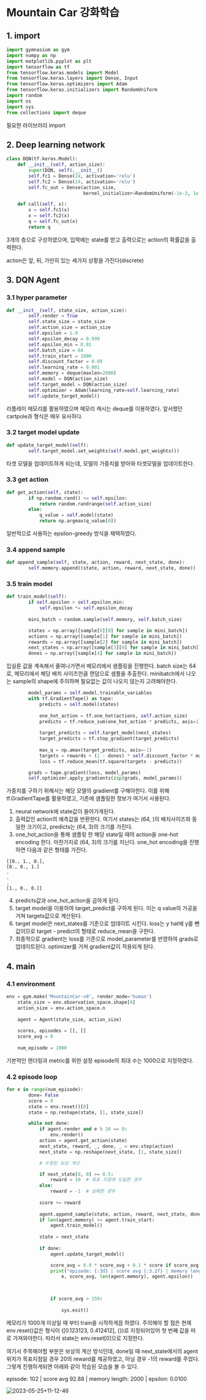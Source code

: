 # Mountain Car 강화학습

## 1. import
``` python
import gymnasium as gym
import numpy as np
import matplotlib.pyplot as plt
import tensorflow as tf
from tensorflow.keras.models import Model
from tensorflow.keras.layers import Dense, Input
from tensorflow.keras.optimizers import Adam
from tensorflow.keras.initializers import RandomUniform
import random
import os
import sys
from collections import deque
```
필요한 라이브러리 import

## 2. Deep learning network
``` python
class DQN(tf.keras.Model):
    def __init__(self, action_size):
        super(DQN, self).__init__()
        self.fc1 = Dense(24, activation='relu')
        self.fc2 = Dense(24, activation='relu')
        self.fc_out = Dense(action_size,
                            kernel_initializer=RandomUniform(-1e-3, 1e-3))

    def call(self, x):
        x = self.fc1(x)
        x = self.fc2(x)
        q = self.fc_out(x)
        return q
```
3개의 층으로 구성하였으며, 입력에는 state를 받고 출력으로는 action의 확률값을 출력한다.

action은 앞, 뒤, 가만히 있는 세가지 상황을 가진다(discrete)

## 3. DQN Agent
### 3.1 hyper parameter
``` python
def __init__(self, state_size, action_size):
        self.render = True
        self.state_size = state_size
        self.action_size = action_size
        self.epsilon = 1.0
        self.epsilon_decay = 0.999
        self.epsilon_min = 0.01
        self.batch_size = 64
        self.train_start = 1000
        self.discount_factor = 0.99
        self.learning_rate = 0.001
        self.memory = deque(maxlen=2000)
        self.model = DQN(action_size)
        self.target_model = DQN(action_size)
        self.optimizer = Adam(learning_rate=self.learning_rate)
        self.update_target_model()
```

리플레이 메모리를 활용하였으며 메모리 캐시는 deque를 이용하였다. 앞서했던 cartpole과 형식은 매우 유사하다.

### 3.2 target model update
```python
def update_target_model(self):
        self.target_model.set_weights(self.model.get_weights())
```
타겟 모델을 업데이트하게 되는데, 모델의 가중치를 받아와 타겟모델을 업데이트한다.

### 3.3 get action
```python
def get_action(self, state):
        if np.random.rand() <= self.epsilon:
            return random.randrange(self.action_size)
        else:
            q_value = self.model(state)
            return np.argmax(q_value[0])
```
일반적으로 사용하는 epsilon-greedy 방식을 채택하였다.

### 3.4 append sample
```python
def append_sample(self, state, action, reward, next_state, done):
        self.memory.append((state, action, reward, next_state, done))
```

### 3.5 train model
``` python
def train_model(self):
        if self.epsilon > self.epsilon_min:
            self.epsilon *= self.epsilon_decay
            
        mini_batch = random.sample(self.memory, self.batch_size)

        states = np.array([sample[0][0] for sample in mini_batch])
        actions = np.array([sample[1] for sample in mini_batch])
        rewards = np.array([sample[2] for sample in mini_batch])
        next_states = np.array([sample[3][0] for sample in mini_batch])
        dones = np.array([sample[4] for sample in mini_batch])
```
입실론 값을 계속해서 줄여나가면서 메모리에서 샘플링을 진행한다.
batch size는 64로, 메모리에서 해당 배치 사이즈만큼 랜덤으로 샘플을 추출한다.
minibatch에서 나오는 sample의 shape에 주의하며 필요없는 값이 나오지 않는지 고려해야한다.

```python
        model_params = self.model.trainable_variables
        with tf.GradientTape() as tape:
            predicts = self.model(states)
            
            one_hot_action = tf.one_hot(actions, self.action_size)
            predicts = tf.reduce_sum(one_hot_action * predicts, axis=1)            
            
            target_predicts = self.target_model(next_states)
            target_predicts = tf.stop_gradient(target_predicts)
            
            max_q = np.amax(target_predicts, axis=-1)
            targets = rewards + (1 - dones) * self.discount_factor * max_q
            loss = tf.reduce_mean(tf.square(targets - predicts))

        grads = tape.gradient(loss, model_params)
        self.optimizer.apply_gradients(zip(grads, model_params))
```
가중치를 구하기 위해서는 해당 모델의 gradient를 구해야한다. 이를 위해 tf.GradientTape를 활용하였고, 기존에 샘플링한 정보가 여기서 사용된다.

1. neural network에 state값이 들어가게된다.
2. 출력값인 action의 예측값을 반환한다. 여기서 states는 (64, )의 배치사이즈와 동일한 크기이고, predicts는 (64, 3)의 크기를 가진다.
3. one_hot_action을 통해 샘플링 한 해당 state일 때의 action을 one-hot encoding 한다. 마찬가지로 (64, 3)의 크기를 지닌다.
one_hot encoding을 진행하면 다음과 같은 형태를 가진다.
```
[[0., 1., 0.],
[0., 0., 1.]
.
.
.
[1., 0., 0.]]
```


4. predicts값과 one_hot_action을 곱하게 된다. 
5. target model을 이용하여 target_predict를 구하게 된다. 이는 q value의 가공을 거쳐 targets값으로 계산된다.
6. target model은 next_states를 기준으로 업데이트 시킨다. loss는 y hat에 y를 뺀 값이므로 target - predict의 형태로 reduce_mean을 구한다. 
7. 최종적으로 gradient는 loss를 기준으로 model_parameter를 반영하여 grads로 업데이트된다. optimizer를 거쳐 gradient값이 적용되게 된다.

## 4. main
### 4.1 environment 
```python
env = gym.make('MountainCar-v0', render_mode='human')
    state_size = env.observation_space.shape[0]
    action_size = env.action_space.n
    
    agent = Agent(state_size, action_size)
    
    scores, episodes = [], []
    score_avg = 0
    
    num_episode = 1000
```
기본적인 렌더링과 metric를 위한 설정
episode의 최대 수는 1000으로 지정하였다.

### 4.2 episode loop
```python
for e in range(num_episode):
        done= False
        score = 0
        state = env.reset()[0]
        state = np.reshape(state, [1, state_size])

        while not done:
            if agent.render and e % 10 == 0:
                env.render()
            action = agent.get_action(state)
            next_state, reward, _, done, _ = env.step(action)
            next_state = np.reshape(next_state, [1, state_size])

            # 수정된 보상 계산

            if next_state[0, 0] >= 0.5:
                reward = 10  # 목표 지점에 도달한 경우
            else:
                reward = -1  # 실패한 경우
                
            score += reward
            
            agent.append_sample(state, action, reward, next_state, done)
            if len(agent.memory) >= agent.train_start:
                agent.train_model()
                
            state = next_state
            
            if done:
                agent.update_target_model()

                score_avg = 0.9 * score_avg + 0.1 * score if score_avg != 0 else score
                print("episode: {:3d} | score avg {:3.2f} | memory length: {:4d} | epsilon: {:.4f}".format(
                    e, score_avg, len(agent.memory), agent.epsilon))


                
                if score_avg > 150:
                    
                    sys.exit()
```
메모리가 1000개 이상일 때 부터 train을 시작하게끔 하였다. 
주의해야 할 점은 현재 env.reset()값은 형식이 ([0.123123, 0.412412], {})로 지정되어있어 첫 번째 값을 따로 가져와야한다. 따라서 state는 env.reset[0]으로 지정한다.

여기서 주목해야할 부분은 보상의 계산 방식인데, done일 때 next_state에서의 agent위치가 목표지점일 경우 20의 reward를 제공하였고, 아닐 경우 -1의 reward를 주었다. 
그렇게 진행하게되면 아래와 같이 학습된 모습을 볼 수 있다.

episode: 102 | score avg 92.88 | memory length: 2000 | epsilon: 0.0100

![2023-05-25+11-12-46](https://github.com/Bosung-Baek/Reinforcement_Learning_Study/assets/81071956/1647ba16-1eac-408f-940c-5f6d735499a6)


